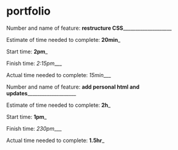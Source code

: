 # portfolio

Number and name of feature: ______restructure CSS__________________________

Estimate of time needed to complete: __20min___

Start time: __2pm___

Finish time: _2:15pm____

Actual time needed to complete: _15min____

Number and name of feature: ______add personal html and updates__________________________

Estimate of time needed to complete: __2h___

Start time: __1pm___

Finish time: _230pm____

Actual time needed to complete: __1.5hr___
